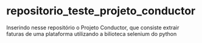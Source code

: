 # repositorio_teste_projeto_conductor
Inserindo nesse repositório o Projeto Conductor, que consiste extrair faturas de uma plataforma utilizando a bilioteca selenium do python
